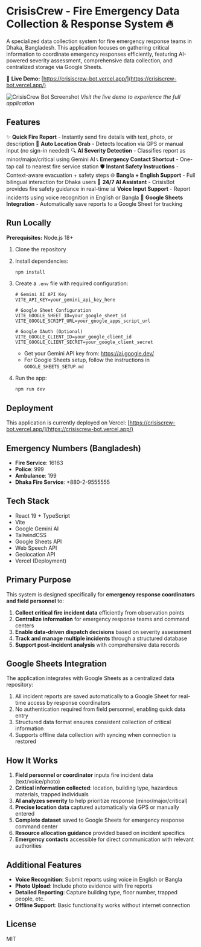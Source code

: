 # CrisisCrew - Fire Emergency Data Collection & Response System 🔥

A specialized data collection system for fire emergency response teams in Dhaka, Bangladesh. This application focuses on gathering critical information to coordinate emergency responses efficiently, featuring AI-powered severity assessment, comprehensive data collection, and centralized storage via Google Sheets.

📱 **Live Demo:** [https://crisiscrew-bot.vercel.app/](https://crisiscrew-bot.vercel.app/)

![CrisisCrew Bot Screenshot](https://i.ibb.co/WDpsq7L/crisiscrew-preview.png)
*Visit the live demo to experience the full application*

## Features

✨ **Quick Fire Report** - Instantly send fire details with text, photo, or description
📍 **Auto Location Grab** - Detects location via GPS or manual input (no sign-in needed)
🔍 **AI Severity Detection** - Classifies report as minor/major/critical using Gemini AI
📞 **Emergency Contact Shortcut** - One-tap call to nearest fire service station
🛡️ **Instant Safety Instructions** - Context-aware evacuation + safety steps
🌐 **Bangla + English Support** - Full bilingual interaction for Dhaka users
🤖 **24/7 AI Assistant** - CrisisBot provides fire safety guidance in real-time
📊 **Voice Input Support** - Report incidents using voice recognition in English or Bangla
📑 **Google Sheets Integration** - Automatically save reports to a Google Sheet for tracking

## Run Locally

**Prerequisites:** Node.js 18+

1. Clone the repository
2. Install dependencies:

   ```bash
   npm install
   ```
3. Create a `.env` file with required configuration:

   ```
   # Gemini AI API Key
   VITE_API_KEY=your_gemini_api_key_here

   # Google Sheet Configuration
   VITE_GOOGLE_SHEET_ID=your_google_sheet_id
   VITE_GOOGLE_SCRIPT_URL=your_google_apps_script_url

   # Google OAuth (Optional)
   VITE_GOOGLE_CLIENT_ID=your_google_client_id
   VITE_GOOGLE_CLIENT_SECRET=your_google_client_secret
   ```

   - Get your Gemini API key from: https://ai.google.dev/
   - For Google Sheets setup, follow the instructions in `GOOGLE_SHEETS_SETUP.md`
4. Run the app:

   ```bash
   npm run dev
   ```

## Deployment

This application is currently deployed on Vercel:
[https://crisiscrew-bot.vercel.app/](https://crisiscrew-bot.vercel.app/)

## Emergency Numbers (Bangladesh)

- **Fire Service**: 16163
- **Police**: 999
- **Ambulance**: 199
- **Dhaka Fire Service**: +880-2-9555555

## Tech Stack

- React 19 + TypeScript
- Vite
- Google Gemini AI
- TailwindCSS
- Google Sheets API
- Web Speech API
- Geolocation API
- Vercel (Deployment)

## Primary Purpose

This system is designed specifically for **emergency response coordinators and field personnel** to:

1. **Collect critical fire incident data** efficiently from observation points
2. **Centralize information** for emergency response teams and command centers
3. **Enable data-driven dispatch decisions** based on severity assessment
4. **Track and manage multiple incidents** through a structured database
5. **Support post-incident analysis** with comprehensive data records

## Google Sheets Integration

The application integrates with Google Sheets as a centralized data repository:

1. All incident reports are saved automatically to a Google Sheet for real-time access by response coordinators
2. No authentication required from field personnel, enabling quick data entry
3. Structured data format ensures consistent collection of critical information
4. Supports offline data collection with syncing when connection is restored

## How It Works

1. **Field personnel or coordinator** inputs fire incident data (text/voice/photo)
2. **Critical information collected**: location, building type, hazardous materials, trapped individuals
3. **AI analyzes severity** to help prioritize response (minor/major/critical) 
4. **Precise location data** captured automatically via GPS or manually entered
5. **Complete dataset** saved to Google Sheets for emergency response command center
6. **Resource allocation guidance** provided based on incident specifics
7. **Emergency contacts** accessible for direct communication with relevant authorities

## Additional Features

- **Voice Recognition**: Submit reports using voice in English or Bangla
- **Photo Upload**: Include photo evidence with fire reports
- **Detailed Reporting**: Capture building type, floor number, trapped people, etc.
- **Offline Support**: Basic functionality works without internet connection

## License

MIT

